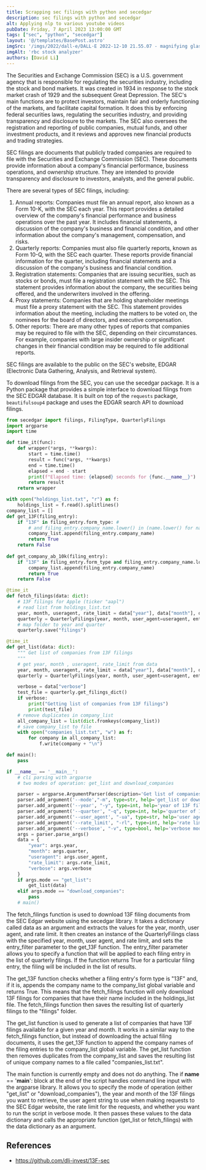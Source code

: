 ```yaml
---
title: Scrapping sec filings with python and secedgar
description: sec filings with python and secedgar
alt: Applying nlp to various youtube videos
pubDate: Friday, 7 April 2023 13:00:00 GMT
tags: ["sec", "python", "secedgar"]
layout: '@/templates/BasePost.astro'
imgSrc: '/imgs/2022/dall-e/DALL·E 2022-12-10 21.55.07 - magnifying glass on stonks.png'
imgAlt: 'rbc stock analyzer'
authors: [David Li]
---
```


The Securities and Exchange Commission (SEC) is a U.S. government agency that is responsible for regulating the securities industry, including the stock and bond markets. It was created in 1934 in response to the stock market crash of 1929 and the subsequent Great Depression. The SEC's main functions are to protect investors, maintain fair and orderly functioning of the markets, and facilitate capital formation. It does this by enforcing federal securities laws, regulating the securities industry, and providing transparency and disclosure to the markets. The SEC also oversees the registration and reporting of public companies, mutual funds, and other investment products, and it reviews and approves new financial products and trading strategies.


SEC filings are documents that publicly traded companies are required to file with the Securities and Exchange Commission (SEC). These documents provide information about a company's financial performance, business operations, and ownership structure. They are intended to provide transparency and disclosure to investors, analysts, and the general public.

There are several types of SEC filings, including:

1. Annual reports: Companies must file an annual report, also known as a Form 10-K, with the SEC each year. This report provides a detailed overview of the company's financial performance and business operations over the past year. It includes financial statements, a discussion of the company's business and financial condition, and other information about the company's management, compensation, and risks.
2. Quarterly reports: Companies must also file quarterly reports, known as Form 10-Q, with the SEC each quarter. These reports provide financial information for the quarter, including financial statements and a discussion of the company's business and financial condition.
3. Registration statements: Companies that are issuing securities, such as stocks or bonds, must file a registration statement with the SEC. This statement provides information about the company, the securities being offered, and the underwriters involved in the offering.
4. Proxy statements: Companies that are holding shareholder meetings must file a proxy statement with the SEC. This statement provides information about the meeting, including the matters to be voted on, the nominees for the board of directors, and executive compensation.
5. Other reports: There are many other types of reports that companies may be required to file with the SEC, depending on their circumstances. For example, companies with large insider ownership or significant changes in their financial condition may be required to file additional reports.

SEC filings are available to the public on the SEC's website, EDGAR (Electronic Data Gathering, Analysis, and Retrieval system).


To download filings from the SEC, you can use the secedgar package. It is a Python package that provides a simple interface to download filings from the SEC EDGAR database. It is built on top of the `requests` package, `beautifulsoup4` package and uses the EDGAR search API to download filings. 

```python
from secedgar import filings, FilingType, QuarterlyFilings
import argparse
import time

def time_it(func):
    def wrapper(*args, **kwargs):
        start = time.time()
        result = func(*args, **kwargs)
        end = time.time()
        elapsed = end - start
        print(f"Elapsed time: {elapsed} seconds for {func.__name__}")
        return result
    return wrapper

with open("holdings_list.txt", "r") as f:
    holdings_list = f.read().splitlines()
company_list = []
def get_13F(filing_entry):
    if "13F" in filing_entry.form_type: #
        # and filing_entry.company_name.lower() in (name.lower() for name in holdings_list):
        company_list.append(filing_entry.company_name)
        return True
    return False
    
def get_company_ab_10k(filing_entry):
    if "13F" in filing_entry.form_type and filing_entry.company_name.lower() in (name.lower() for name in holdings_list):
        company_list.append(filing_entry.company_name)
        return True
    return False

@time_it
def fetch_filings(data: dict):
    # 13F filings for Apple (ticker "aapl")
    # read list from holdings_list.txt
    year, month, useragent, rate_limit = data["year"], data["month"], data["useragent"], data["rate_limit"]
    quarterly = QuarterlyFilings(year, month, user_agent=useragent, entry_filter=get_13F, rate_limit=rate_limit)
    # map folder to year and quarter
    quarterly.save("filings")

@time_it
def get_list(data: dict):
    """ Get list of companies from 13F filings
    """
    # get year, month , useragent, rate_limit from data
    year, month, useragent, rate_limit = data["year"], data["month"], data["useragent"], data["rate_limit"]
    quarterly = QuarterlyFilings(year, month, user_agent=useragent, entry_filter=get_13F, rate_limit=rate_limit)

    verbose = data["verbose"]
    test_file = quarterly.get_filings_dict()
    if verbose:
        print("Getting list of companies from 13F filings")
        print(test_file)
    # remove duplicates in company_list
    all_company_list = list(dict.fromkeys(company_list))
    # save company_list to file
    with open("companies_list.txt", "w") as f:
        for company in all_company_list:
            f.write(company + "\n")

def main():
    pass

if __name__ == '__main__':
    # cli parsing with argparse
    # two modes of operation: get_list and download_companies

    parser = argparse.ArgumentParser(description='Get list of companies from 13F filings')
    parser.add_argument('--mode',"-m", type=str, help='get_list or download_companies', default="get_list", required=False)
    parser.add_argument('--year', "-y", type=int, help='year of 13F filings', default=2022, required=False)
    parser.add_argument('--quarter', "-q", type=int, help='quarter of 13F filings', default=2, required=False)
    parser.add_argument('--user_agent', "-ua", type=str, help='user agent for secedgar', default="Your name <dlcoding20@gmail.com>", required=False)
    parser.add_argument('--rate_limit', "-rl", type=int, help='rate limit for secedgar', default=5, required=False)
    parser.add_argument('--verbose', "-v", type=bool, help='verbose mode', default=False)
    args = parser.parse_args()
    data = {
        "year": args.year,
        "month": args.quarter,
        "useragent": args.user_agent,
        "rate_limit": args.rate_limit,
        "verbose": args.verbose
    }
    if args.mode == "get_list":
        get_list(data)
    elif args.mode == "download_companies":
        pass
    # main()
```
The fetch_filings function is used to download 13F filing documents from the SEC Edgar website using the secedgar library. It takes a dictionary called data as an argument and extracts the values for the year, month, user agent, and rate limit. It then creates an instance of the QuarterlyFilings class with the specified year, month, user agent, and rate limit, and sets the entry_filter parameter to the get_13F function. The entry_filter parameter allows you to specify a function that will be applied to each filing entry in the list of quarterly filings. If the function returns True for a particular filing entry, the filing will be included in the list of results.

The get_13F function checks whether a filing entry's form type is "13F" and, if it is, appends the company name to the company_list global variable and returns True. This means that the fetch_filings function will only download 13F filings for companies that have their name included in the holdings_list file. The fetch_filings function then saves the resulting list of quarterly filings to the "filings" folder.

The get_list function is used to generate a list of companies that have 13F filings available for a given year and month. It works in a similar way to the fetch_filings function, but instead of downloading the actual filing documents, it uses the get_13F function to append the company names of the filing entries to the company_list global variable. The get_list function then removes duplicates from the company_list and saves the resulting list of unique company names to a file called "companies_list.txt".

The main function is currently empty and does not do anything. The if __name__ == '__main__': block at the end of the script handles command line input with the argparse library. It allows you to specify the mode of operation (either "get_list" or "download_companies"), the year and month of the 13F filings you want to retrieve, the user agent string to use when making requests to the SEC Edgar website, the rate limit for the requests, and whether you want to run the script in verbose mode. It then passes these values to the data dictionary and calls the appropriate function (get_list or fetch_filings) with the data dictionary as an argument.

## References
* https://github.com/dli-invest/13F-sec
